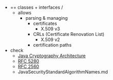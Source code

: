 * == classes + interfaces / 
  * allows
    * parsing & managing
      * certificates
        * X.509 v3
      * CRLs (Certificate Renovation List)
        * X.509 v2
      * certification paths
* check
  * [Java Cryptography Architecture](https://docs.oracle.com/en/java/javase/23/security/java-cryptography-architecture-jca-reference-guide.html) 
  * [RFC 5280](http://www.ietf.org/rfc/rfc5280.txt)
  * [RFC 2560](http://www.ietf.org/rfc/rfc5260.txt)
  * JavaSecurityStandardAlgorithmNames.md